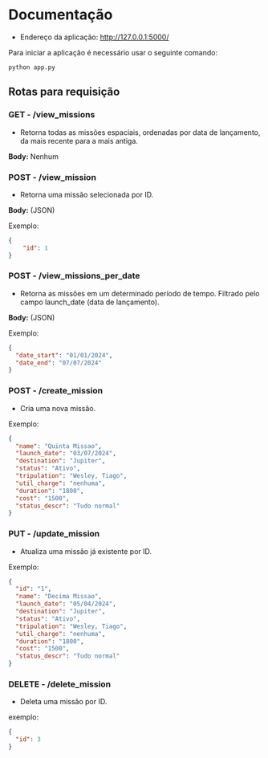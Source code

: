 # Documentação

- Endereço da aplicação: http://127.0.0.1:5000/

Para iniciar a aplicação é necessário usar o seguinte comando:

```
python app.py

```

## Rotas para requisição

### GET - /view_missions

- Retorna todas as missões espaciais, ordenadas por data de lançamento, da mais recente para a mais antiga.

**Body:** Nenhum

### POST - /view_mission 

- Retorna uma missão selecionada por ID.

**Body:** (JSON)

Exemplo:
```json
{
    "id": 1
}
```

### POST - /view_missions_per_date 

- Retorna as missões em um determinado período de tempo. Filtrado pelo campo launch_date (data de lançamento).

**Body:** (JSON)

Exemplo:
```json
{
  "date_start": "01/01/2024",
  "date_end": "07/07/2024"
}
```

### POST  - /create_mission

- Cria uma nova missão.

Exemplo:
```json
{
  "name": "Quinta Missao",
  "launch_date": "03/07/2024",
  "destination": "Jupiter",
  "status": "Ativo",
  "tripulation": "Wesley, Tiago",
  "util_charge": "nenhuma",
  "duration": "1800",
  "cost": "1500",
  "status_descr": "Tudo normal"
}
```

### PUT  - /update_mission

- Atualiza uma missão já existente por ID.

Exemplo:
```json
{
  "id": "1",
  "name": "Decima Missao",
  "launch_date": "05/04/2024",
  "destination": "Jupiter",
  "status": "Ativo",
  "tripulation": "Wesley, Tiago",
  "util_charge": "nenhuma",
  "duration": "1800",
  "cost": "1500",
  "status_descr": "Tudo normal"
}
```

### DELETE  - /delete_mission

- Deleta uma missão por ID.

exemplo:
```json
{
  "id": 3
}
```